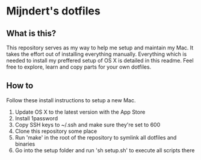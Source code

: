 # Mijndert's dotfiles

## What is this?

This repository serves as my way to help me setup and maintain my Mac. It takes the effort out of installing everything manually. Everything which is needed to install my preffered setup of OS X is detailed in this readme. Feel free to explore, learn and copy parts for your own dotfiles.

## How to

Follow these install instructions to setup a new Mac.

1. Update OS X to the latest version with the App Store
2. Install 1password
3. Copy SSH keys to ~/.ssh and make sure they're set to 600
4. Clone this repository some place
5. Run 'make' in the root of the repository to symlink all dotfiles and binaries
6. Go into the setup folder and run 'sh setup.sh' to execute all scripts there
